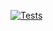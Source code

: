 [![Tests](https://github.com/concrete5-community/simple_accordion/actions/workflows/tests.yml/badge.svg)](https://github.com/concrete5-community/simple_accordion/actions/workflows/tests.yml)
